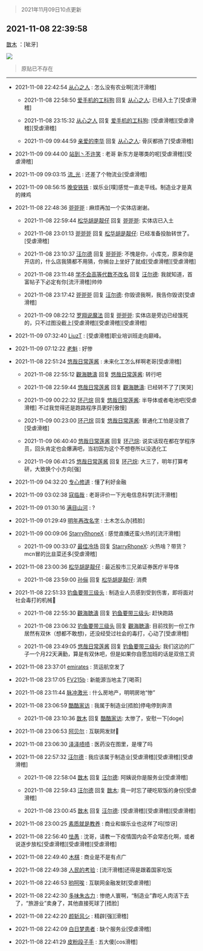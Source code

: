 > 2021年11月09日10点更新
<link rel="stylesheet" href="https://cdn.jsdelivr.net/gh/taotie6/sampleJSON@main/css/photo_show.css">
<meta name="referrer" content="no-referrer" />


 ## 2021-11-08 22:39:58 

 [㪚木](https://www.coolapk.com/feed/31325545?shareKey=YjIwYjc4NWU4ZWY3NjE4OTNiYmY~) ：[呲牙] 

<div class="album">
<img class="img-item" src="http://image.coolapk.com/feed/2021/1108/22/1081091_7367c958_2397_7558@1093x1068.jpeg" />
</div>

> 原贴已不存在 

 ------- 

- 2021-11-08 22:42:54 [从心之人](uid=3359478) : 怎么没有农业啊[流汗滑稽] 

    - 2021-11-08 22:58:50 [爱手机的工科狗](uid=3043875) 回复 [从心之人](uid=3359478): 已经入土了[受虐滑稽] 

    - 2021-11-08 23:15:32 [从心之人](uid=3359478) 回复 [爱手机的工科狗](uid=3043875): [受虐滑稽][受虐滑稽][受虐滑稽] 

    - 2021-11-09 09:44:59 [亲爱的李华](uid=1323228) 回复 [从心之人](uid=3359478): 骨灰都扬了[受虐滑稽] 

- 2021-11-09 09:44:00 [站到丶不许笑](uid=1165627) : 老哥 新东方是哪类的呢[受虐滑稽][受虐滑稽] 

- 2021-11-09 09:03:15 [流_光](uid=1451285) : 还差了个物流业[受虐滑稽] 

- 2021-11-09 08:56:15 [晚安铁铁](uid=2870621) : 娱乐业[噗]感觉一直走平线。制造业才是真的辣鸡 

- 2021-11-08 22:48:36 [戼戼戼](uid=4044548) : 麻烦再加一个实体店谢谢。 

    - 2021-11-08 22:59:44 [松华胡是靓仔](uid=692318) 回复 [戼戼戼](uid=4044548): 实体店已入土 

    - 2021-11-08 23:01:13 [戼戼戼](uid=4044548) 回复 [松华胡是靓仔](uid=692318): 已经准备投胎转世了。[受虐滑稽] 

    - 2021-11-08 23:10:37 [汪尔德](uid=1595236) 回复 [戼戼戼](uid=4044548): 不愧是你，小库克，原来你是开店的，什么店我猜都不用猜，你搁台上坐好了就成[受虐滑稽][受虐滑稽] 

    - 2021-11-08 23:11:48 [学不会高等代数不改名](uid=3124305) 回复 [汪尔德](uid=1595236): 我就知道，首富帖子下必定有你[流汗滑稽]帅帅 

    - 2021-11-08 23:17:42 [戼戼戼](uid=4044548) 回复 [汪尔德](uid=1595236): 你毁谤我啊，我告你毁谤[受虐滑稽] 

    - 2021-11-09 08:22:12 [罗翔说魔法](uid=2307872) 回复 [戼戼戼](uid=4044548): 实体店是旁边已经饿死的，只不过图没截上[受虐滑稽][受虐滑稽][受虐滑稽] 

- 2021-11-09 07:32:40 [LiuzT](uid=2145927) : [受虐滑稽]职业培训班走向巅峰。 

- 2021-11-09 07:12:22 [老魁](uid=1703096) : 好惨 

- 2021-11-08 22:51:24 [悠哉日常莲酱](uid=4295800) : 未来化工怎么样啊老哥[受虐滑稽] 

    - 2021-11-08 22:55:12 [觀海聴濤](uid=1471947) 回复 [悠哉日常莲酱](uid=4295800): 转行吧 

    - 2021-11-08 22:59:44 [悠哉日常莲酱](uid=4295800) 回复 [觀海聴濤](uid=1471947): 已经转不了了[笑哭] 

    - 2021-11-09 00:22:32 [环己烷](uid=181632) 回复 [悠哉日常莲酱](uid=4295800): 半导体或者电池吧[受虐滑稽] 不过我觉得还是跑路程序员更好[傲慢] 

    - 2021-11-09 00:23:00 [环己烷](uid=181632) 回复 [悠哉日常莲酱](uid=4295800): 普通化工怕是没救了[受虐滑稽] 

    - 2021-11-09 06:40:40 [悠哉日常莲酱](uid=4295800) 回复 [环己烷](uid=181632): 说实话现在都在学程序员，回头肯定也会爆满吧，当初因为这个不想卷所以没选化工 

    - 2021-11-09 06:41:25 [悠哉日常莲酱](uid=4295800) 回复 [环己烷](uid=181632): 大三了，明年打算考研，大致换个小方向[强] 

- 2021-11-09 04:32:20 [专心修道](uid=3218687) : 懂了利好金融 

- 2021-11-09 03:02:38 [寇临哉](uid=3365514) : 老哥评价一下光电信息科学[流汗滑稽] 

- 2021-11-09 01:30:16 [满目山河](uid=593553) : ? 

- 2021-11-09 01:29:49 [明年再改名字](uid=1806182) : 土木怎么办[捂脸] 

- 2021-11-09 00:09:06 [StarryRhoneX](uid=3488925) : 感觉直播还蛮火热的[流汗滑稽] 

    - 2021-11-09 00:33:07 [最佳冷场](uid=1721756) 回复 [StarryRhoneX](uid=3488925): 火热啥？带货？mcn冒的比韭菜还多[受虐滑稽] 

- 2021-11-08 23:00:36 [松华胡是靓仔](uid=692318) : 最近股市三兄弟证券医疗半导体 

    - 2021-11-08 23:59:00 [孙俪](uid=658728) 回复 [松华胡是靓仔](uid=692318): 消费 

- 2021-11-08 22:51:33 [钓鱼要带三级头](uid=2964216) : 制造业人员感到受到伤害，即将面对社会毒打的机械🐶 

    - 2021-11-08 22:55:30 [觀海聴濤](uid=1471947) 回复 [钓鱼要带三级头](uid=2964216): 赶快跑路 

    - 2021-11-08 23:06:32 [钓鱼要带三级头](uid=2964216) 回复 [觀海聴濤](uid=1471947): 目前找到一份工作居然有双休（想都不敢想)，还没经受过社会的毒打，心动了[受虐滑稽] 

    - 2021-11-08 23:49:05 [悠哉日常莲酱](uid=4295800) 回复 [钓鱼要带三级头](uid=2964216): 我们这边的厂子一个月22天满勤，算是有双休吧，但是如果你自愿加班的话是双倍工资 

- 2021-11-08 23:37:01 [emirates](uid=2140963) : 货运航空发了 

- 2021-11-08 23:17:05 [FV215b](uid=3424776) : 新能源当地主了[喝茶] 

- 2021-11-08 23:11:44 [脉冲激光](uid=1825566) : 什么房地产，明明房地“惨” 

- 2021-11-08 23:06:59 [酷酷家访](uid=2439183) : 我属于制造业[捂脸]停电停到奔溃 

    - 2021-11-08 23:10:36 [㪚木](uid=1081091) 回复 [酷酷家访](uid=2439183): 太惨了，安慰一下[doge] 

- 2021-11-08 23:06:53 [阿贝尔](uid=717920) : 互联网发财🤑 

- 2021-11-08 23:06:30 [泽泽啧啧](uid=1895512) : 医药没在图里，是埋了吗 

- 2021-11-08 22:57:32 [汪尔德](uid=1595236) : 我应该属于制造业[受虐滑稽][受虐滑稽][受虐滑稽] 

    - 2021-11-08 22:58:04 [㪚木](uid=1081091) 回复 [汪尔德](uid=1595236): 阿姨说你是服务业[受虐滑稽] 

    - 2021-11-08 22:59:43 [汪尔德](uid=1595236) 回复 [㪚木](uid=1081091): 竟一时忘了硬吃软饭的身份[受虐滑稽] 

    - 2021-11-08 23:00:45 [㪚木](uid=1081091) 回复 [汪尔德](uid=1595236): [受虐滑稽][受虐滑稽][受虐滑稽] 

- 2021-11-08 23:00:25 [素质就是教养](uid=2192928) : 商业和娱乐业也这样了吗[惊讶] 

- 2021-11-08 22:56:40 [怯愚](uid=1548302) : 沈哥，请教一下疫情国内会不会常态化啊，或者说逐步放松[受虐滑稽][受虐滑稽][受虐滑稽] 

- 2021-11-08 22:49:40 [木棋](uid=1166633) : 商业是不是有点广 

- 2021-11-08 22:49:38 [人民的考验](uid=3535328) : [流汗滑稽]还得是跟着国家吃饭 

- 2021-11-08 22:46:53 [哟呵唉](uid=1801371) : 互联网金融发财[受虐滑稽] 

- 2021-11-08 22:42:30 [多味朱古力](uid=1614110) : 惨绝人寰啊，“制造业”靠吃人肉活下去了，“旅游业”卖身了，其他直接死球了[捂脸] 

- 2021-11-08 22:42:20 [颜斩风シ](uid=2245708) : 精辟[强][滑稽] 

- 2021-11-08 22:42:09 [白日梦患者](uid=533502) : 缺个服务业[受虐滑稽] 

- 2021-11-08 22:41:29 [皮粉段子手](uid=884077) : 五大傻[cos滑稽] 

